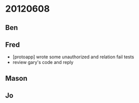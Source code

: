 # 20120608

## Ben



## Fred
- [protoapp] wrote some unauthorized and relation fail tests
- review gary's code and reply



## Mason



## Jo